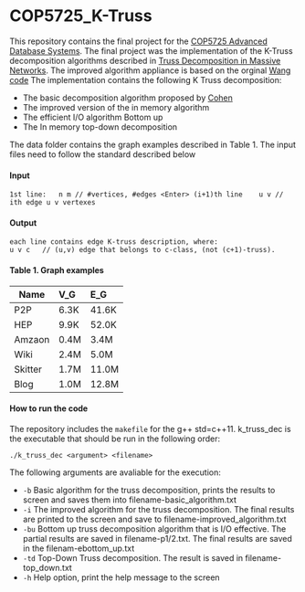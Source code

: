 # COP5725_K-Truss
This repository contains the final project for the [COP5725 Advanced Database Systems](http://www.cs.fsu.edu/~zhao/cop5725/project.html). The final project was the implementation of the K-Truss decomposition algorithms described in [Truss Decomposition in Massive Networks](http://vldb.org/pvldb/vol5/p812_jiawang_vldb2012.pdf). The improved algorithm appliance is based on the orginal [Wang code](https://github.com/cntswj/truss-decomposition)
The implementation contains the following K Truss decomposition:
* The basic decomposition algorithm proposed by [Cohen](http://citeseerx.ist.psu.edu/viewdoc/download?doi=10.1.1.505.7006&rep=rep1&type=pdf)
* The improved version of the in memory algorithm
* The efficient I/O algorithm Bottom up
* The In memory top-down decomposition 

The data folder contains the graph examples described in Table 1.
The input files need to follow the standard described below
#### Input
``
1st line:	n m	// #vertices, #edges <Enter>
(i+1)th line	u v	// ith edge u v vertexes 
``
#### Output
```
each line contains edge K-truss description, where:
u v c	// (u,v) edge that belongs to c-class, (not (c+1)-truss).
``` 
#### Table 1. Graph examples 

|Name	|V_G | E_G |
------|:---|:----|
|P2P	|6.3K	|41.6K|
|HEP	|9.9K	|52.0K|
|Amzaon	|0.4M	|3.4M|
|Wiki	|2.4M	|5.0M|
|Skitter	|1.7M	|11.0M|
|Blog	|1.0M	|12.8M|

#### How to run the code
The repository includes the ``makefile`` for the g++  std=c++11. k_truss_dec is the executable that should be run in the following order:
```
./k_truss_dec <argument> <filename>
```
The following arguments are avaliable for the execution:
* ``-b`` Basic algorithm for the truss decomposition, prints the results to screen and saves them into filename-basic_algorithm.txt 
* ``-i`` The improved algorithm for the truss decomposition. The final results are printed to the screen and save to filename-improved_algorithm.txt 
* ``-bu`` Bottom up truss decomposition algorithm that is I/O effective. The partial results are saved in filename-p1/2.txt. The final results are saved in the filenam-ebottom_up.txt 
* ``-td`` Top-Down Truss decomposition. The result is saved in filename-top_down.txt 
* ``-h`` Help option, print the help message to the screen
